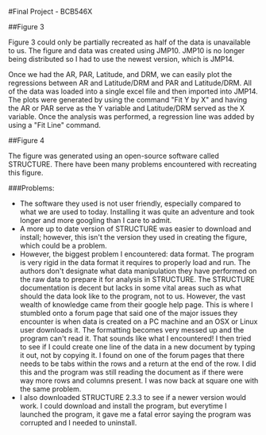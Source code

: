 #Final Project - BCB546X

##Figure 3

Figure 3 could only be partially recreated as half of the data is unavailable to us. The figure and data was created using JMP10. JMP10 is no longer being distributed so I had to use the newest version, which is JMP14. 

Once we had the AR, PAR, Latitude, and DRM, we can easily plot the regressions between AR and Latitude/DRM and PAR and Latitude/DRM. All of the data was loaded into a single excel file and then imported into JMP14. The plots were generated by using the command "Fit Y by X" and having the AR or PAR serve as the Y variable and Latitude/DRM served as the X variable. Once the analysis was performed, a regression line was added by using a "Fit Line" command.


##Figure 4

The figure was generated using an open-source software called STRUCTURE. There have been many problems encountered with recreating this figure. 

###Problems:
- The software they used is not user friendly, especially compared to what we are used to today. Installing it was quite an adventure and took longer and more googling than I care to admit.
- A more up to date version of STRUCTURE was easier to download and install; however, this isn't the version they used in creating the figure, which could be a problem.
- However, the biggest problem I encountered: data format. The program is very rigid in the data format it requires to properly load and run. The authors don't designate what data manipulation they have performed on the raw data to prepare it for analysis in STRUCTURE. 
The STRUCTURE documentation is decent but lacks in some vital areas such as what should the data look like to the program, not to us. However, the vast wealth of knowledge came from their google help page. This is where I stumbled onto a forum page that said one of the major issues they encounter is when data is created on a PC machine and an OSX or Linux user downloads it. The formatting becomes very messed up and the program can't read it. That sounds like what I encountered! I then tried to see if I could create one line of the data in a new document by typing it out, not by copying it. I found on one of the forum pages that there needs to be tabs within the rows and a return at the end of the row. I did this and the program was still reading the document as if there were way more rows and columns present. I was now back at square one with the same problem. 
- I also downloaded STRUCTURE 2.3.3 to see if a newer version would work. I could download and install the program, but everytime I launched the program, it gave me a fatal error saying the program was corrupted and I needed to uninstall.